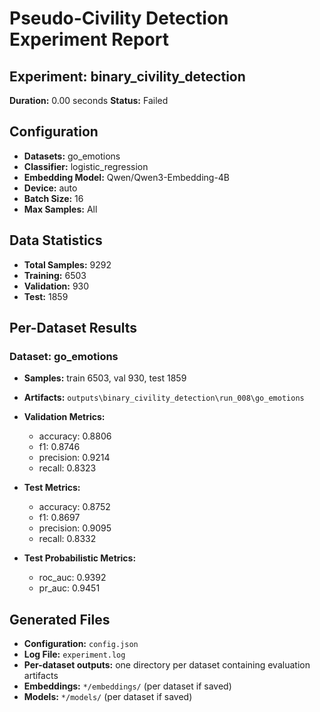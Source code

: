 # Pseudo-Civility Detection Experiment Report

## Experiment: binary_civility_detection
**Duration:** 0.00 seconds
**Status:** Failed

## Configuration

- **Datasets:** go_emotions
- **Classifier:** logistic_regression
- **Embedding Model:** Qwen/Qwen3-Embedding-4B
- **Device:** auto
- **Batch Size:** 16
- **Max Samples:** All

## Data Statistics

- **Total Samples:** 9292
- **Training:** 6503
- **Validation:** 930
- **Test:** 1859

## Per-Dataset Results

### Dataset: go_emotions

- **Samples:** train 6503, val 930, test 1859
- **Artifacts:** `outputs\binary_civility_detection\run_008\go_emotions`

- **Validation Metrics:**
  - accuracy: 0.8806
  - f1: 0.8746
  - precision: 0.9214
  - recall: 0.8323
- **Test Metrics:**
  - accuracy: 0.8752
  - f1: 0.8697
  - precision: 0.9095
  - recall: 0.8332
- **Test Probabilistic Metrics:**
  - roc_auc: 0.9392
  - pr_auc: 0.9451

## Generated Files

- **Configuration:** `config.json`
- **Log File:** `experiment.log`
- **Per-dataset outputs:** one directory per dataset containing evaluation artifacts
- **Embeddings:** `*/embeddings/` (per dataset if saved)
- **Models:** `*/models/` (per dataset if saved)
